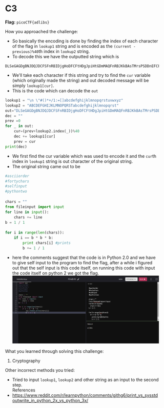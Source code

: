 # C3

  

**Flag:**  `picoCTF{adlibs}`

How you approached the challenge:

- So basically the encoding is done by finding the index of each character of the flag in `lookup1` string and is encoded as the `(current - previous)%40`th index in `lookup2` string.
- To decode this we have the outputted string which is
```
DLSeGAGDgBNJDQJDCFSFnRBIDjgHoDFCFtHDgJpiHtGDmMAQFnRBJKkBAsTMrsPSDDnEFCFtIbEDtDCIbFCFtHTJDKerFldbFObFCFtLBFkBAAAPFnRBJGEkerFlcPgKkImHnIlATJDKbTbFOkdNnsgbnJRMFnRBNAFkBAAAbrcbTKAkOgFpOgFpOpkBAAAAAAAiClFGIPFnRBaKliCgClFGtIBAAAAAAAOgGEkImHnIl
```  
- We'll take each character if this string and try to find the `cur` variable (which originally made the string) and out decoded message will be simply `lookup1[cur]`.
- This is the code which can decode the `out`
```python
lookup1 = "\n \"#()*+/1:=[]abcdefghijklmnopqrstuvwxyz"
lookup2 = "ABCDEFGHIJKLMNOPQRSTabcdefghijklmnopqrst"
out="DLSeGAGDgBNJDQJDCFSFnRBIDjgHoDFCFtHDgJpiHtGDmMAQFnRBJKkBAsTMrsPSDDnEFCFtIbEDtDCIbFCFtHTJDKerFldbFObFCFtLBFkBAAAPFnRBJGEkerFlcPgKkImHnIlATJDKbTbFOkdNnsgbnJRMFnRBNAFkBAAAbrcbTKAkOgFpOgFpOpkBAAAAAAAiClFGIPFnRBaKliCgClFGtIBAAAAAAAOgGEkImHnIl"
dec = ""
prev =0
for _ in out:
    cur=(prev+lookup2.index(_))%40
    dec += lookup1[cur]
    prev = cur
print(dec)
```
- We first find the cur variable which was used to encode it and the `cur`th index in `lookup1` string is out character of the original string.
- The original string came out to be 
```python
#asciiorder
#fortychars
#selfinput
#pythontwo

chars = ""
from fileinput import input
for line in input():
    chars += line
b = 1 / 1

for i in range(len(chars)):
    if i == b * b * b:
        print chars[i] #prints
        b += 1 / 1
```
- here the comments suggest that the code is in Python 2.0 and we have to give self input to the program to find the flag, after a while i figured out that the self input is this code itself, on running this code with input the code itself on python 2 we got the flag.
![final image](images/C3.png)

What you learned through solving this challenge:
1. Cryptography
  
Other incorrect methods you tried:
- Tried to input `lookup1`, `lookup2` and other string as an input to the second step.   
References
- https://www.reddit.com/r/learnpython/comments/gjthg6/print_vs_sysstdoutwrite_in_python_2x_vs_python_3x/
